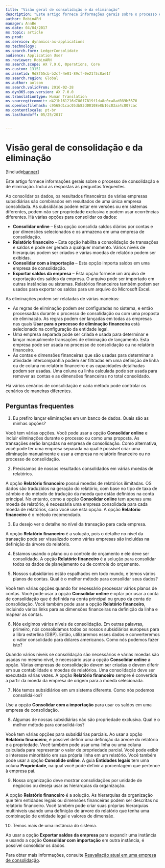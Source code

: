 ```yaml
---
title: "Visão geral de consolidação e da eliminação"
description: "Este artigo fornece informações gerais sobre o processo de consolidação e de eliminação. Inclui as respostas às perguntas frequentes."
author: RobinARH
manager: AnnBe
ms.date: 04/04/2017
ms.topic: article
ms.prod: 
ms.service: dynamics-ax-applications
ms.technology: 
ms.search.form: LedgerConsolidate
audience: Application User
ms.reviewer: RobinARH
ms.search.scope: AX 7.0.0, Operations, Core
ms.custom: 13151
ms.assetid: 9d8f55cb-b2cf-4e01-89cf-0e21f5c8ae1f
ms.search.region: Global
ms.author: aolson
ms.search.validFrom: 2016-02-28
ms.dyn365.ops.version: AX 7.0.0
ms.translationtype: Human Translation
ms.sourcegitcommit: d421b161216d700f7819f1da8c0ca8ad089b5670
ms.openlocfilehash: c9568d1cac05db83d00108e8b16c03aa4c807cac
ms.contentlocale: pt-br
ms.lasthandoff: 05/25/2017


---
```


# <a name="consolidation-and-elimination-overview"></a>Visão geral de consolidação e da eliminação

[!include[banner](../includes/banner.md)]


Este artigo fornece informações gerais sobre o processo de consolidação e de eliminação. Inclui as respostas às perguntas frequentes.

Ao consolidar os dados, os resultados financeiros de várias empresas subsidiárias são combinados em resultados de uma única empresa consolidada. As subsidiárias podem estar em versões ou em sistemas diferentes, podem não ser propriedade exclusiva e podem usar ocorrências diferentes. Há várias opções para consolidar os dados:

-   **Consolidar online** – Esta opção consolida saldos diários por contas e por dimensões selecionados e os armazena em uma empresa de consolidação.
-   **Relatório financeiro** – Esta opção habilita a consolidação de transações e saldos e pode ser gerada a qualquer momento. Vários níveis de hierarquias podem ser criados e várias moedas de relatório podem ser exibidas.
-   **Consolidar com a importação** – Esta opção importa saldos em uma empresa de consolidação.
-   **Exportar saldos da empresa** – Esta opção fornece um arquivo de exportação dos saldos da empresa. O arquivo pode ser importado em outras instâncias ou sistemas. Relatórios financeiros também podem ser usados para exportar os saldos para um arquivo do Microsoft Excel.

As eliminações podem ser relatadas de várias maneiras:

-   As regras de eliminação podem ser configuradas no sistema, e então processadas durante o processo de consolidação ou com uma proposta de eliminação. As regras podem ser lançadas em todas as empresas nas quais **Usar para o processo de eliminação financeira** está selecionado na configuração da entidade legal.
-   Uma empresa separada pode ser criada e usada para determinar e lançar manualmente transações de eliminação de lançamento. Esta empresa pode ser usada no processo de consolidação ou no relatório financeiro.
-   As contas e dimensões financeiras que são usadas para determinar a atividade intercompanhia podem ser filtradas em uma definição de linha ou de coluna no relatório financeiro e as capacidades detalhadas podem ser usadas. Uma coluna ou linha calculada pode ser usada para remover as contas e as dimensões financeiras no total consolidado.

Há vários cenários de consolidação e cada método pode controlar os cenários de maneiras diferentes.

## <a name="frequently-asked-questions"></a>Perguntas frequentes
1.  Eu prefiro lançar eliminações em um banco de dados. Quais são as minhas opções?

Você tem várias opções. Você pode usar a opção **Consolidar online** e incluir eliminações durante o processo ou como uma proposta. As transações serão lançadas na empresa de consolidação. Como alternativa, você pode ter uma empresa separada na qual é possível criar uma eliminação manualmente e usar a empresa no relatório financeiro ou no processo de consolidação.

2.  Precisamos de nossos resultados consolidados em várias moedas de relatórios.

A opção **Relatório financeiro** possui moedas de relatórios ilimitadas. OS dados são traduzidos na geração do relatório, com base no tipo de taxa de câmbio e do método de tradução da moeda que estão definidos na conta principal. No entanto, como a opção **Consolidar online** tem apenas uma moeda de relatório, é necessária uma empresa consolidada para cada moeda de relatórios, caso você use esta opção. A opção **Relatório financeiro** é o método recomendado.

3.  Eu desejo ver o detalhe no nível da transação para cada empresa.

A opção **Relatório financeiro** é a solução, pois o detalhe no nível da transação pode ser visualizado como várias empresas são incluídas na definição da árvore do relatório.

4.  Estamos usando o plano ou o controle de orçamento e ele deve ser consolidado.
A opção **Relatório financeiro** é a solução para consolidar todos os dados de planejamento ou de controle do orçamento.

5.  Nossos subsidiários estão espalhados em todo mundo, e temos vários planos de contas. Qual é o melhor método para consolidar seus dados?

Você tem várias opções quando for necessário processar vários planos de contas. Você pode usar a opção **Consolidar online** e optar por usar a conta de consolidação que é definida na conta principal ou grupo da conta de consolidação. Você também pode usar a opção **Relatório financeiro**, incluindo vários links para as dimensões financeiras na definição da linha e mapear as contas.

6.  Nós exigimos vários níveis de consolidação. Em outras palavras, primeiro, nós consolidamos todos os nossos subsidiários europeus para a libra esterlina (GBP). Então, utilizaremos esses dados e converteremos o valor consolidado para dólares americanos. Como nós podemos fazer isto?

Quando vários níveis se consolidação são necessários e várias moedas são usadas no mesmo nível, é necessário usar a opção **Consolidar online** a opção. Várias empresas de consolidação devem ser criadas e devem diferir em sua contabilidade e moedas de relatórios. Uma consolidação deve ser executada várias vezes. A opção **Relatório financeiro** sempre é convertida a partir da moeda da empresa de origem para a moeda selecionada.

7.  Nós temos subsidiários em um sistema diferente. Como nós podemos consolidá-los?

Use a opção **Consolidar com a importação** para usar os saldos em uma empresa de consolidação.

8.  Algumas de nossas subsidiárias não são propriedade exclusiva. Qual é o melhor método para consolidá-los?

Você tem várias opções para subsidiárias parciais. Ao usar a opção **Relatório financeiro**, é possível definir uma definição da árvore do relatório e a propriedade. Você também pode usar uma linha ou uma coluna calculada para representar o valor de propriedade parcial. Você pode exibir o interesse minoritário em sua própria linha em um relatório. Você também pode usar a opção **Consolide online**. A guia **Entidades legais** tem uma coluna **Propriedade**, na qual você pode definir a porcentagem que pertence à empresa pai.

9.  Nossa organização deve mostrar consolidações por unidade de negócios ou deseja usar as hierarquias da organização.

A opção **Relatório financeiro** é a solução. As hierarquias da organização que têm entidades legais ou dimensões financeiras podem ser descritas no relatório financeiro. Você também pode criar suas próprias hierarquias multiníveis usando uma definição de árvore do relatório que tenha uma combinação de entidade legal e valores de dimensão.

10. Temos mais de uma instância do sistema.

Ao usar a opção **Exportar saldos da empresa** para expandir uma instância e usando a opção **Consolidar com importação** em outra instância, é possível consolidar os dados.


Para obter mais informações, consulte [Reavaliação atual em uma empresa de consolidação](..\general-ledger\currency-revaluation-consolidation-company.md).



